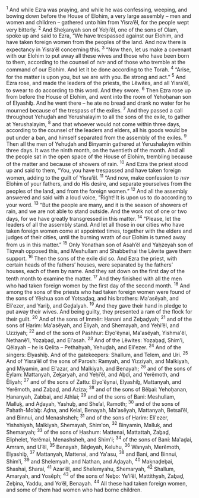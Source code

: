 <sup>1</sup> And while Ezra was praying, and while he was confessing, weeping, and bowing down before the House of Elohim, a very large assembly – men and women and children – gathered unto him from Yisra’ĕl, for the people wept very bitterly.
<sup>2</sup> And Sheḵanyah son of Yeḥi’ĕl, one of the sons of Olam, spoke up and said to Ezra, “We have trespassed against our Elohim, and have taken foreign women from the peoples of the land. And now there is expectancy in Yisra’ĕl concerning this.
<sup>3</sup> “Now then, let us make a covenant with our Elohim to put away all these wives and those who have been born to them, according to the counsel of יהוה and of those who tremble at the command of our Elohim. And let it be done according to the Torah.
<sup>4</sup> “Arise, for the matter is upon you, but we are with you. Be strong and act.”
<sup>5</sup> And Ezra rose, and made the leaders of the priests, the Lĕwites, and all Yisra’ĕl, to swear to do according to this word. And they swore.
<sup>6</sup> Then Ezra rose up from before the House of Elohim, and went into the room of Yehoḥanan son of Elyashiḇ. And he went there – he ate no bread and drank no water for he mourned because of the trespass of the exiles.
<sup>7</sup> And they passed a call throughout Yehuḏah and Yerushalayim to all the sons of the exile, to gather at Yerushalayim,
<sup>8</sup> and that whoever would not come within three days, according to the counsel of the leaders and elders, all his goods would be put under a ban, and himself separated from the assembly of the exiles.
<sup>9</sup> Then all the men of Yehuḏah and Binyamin gathered at Yerushalayim within three days. It was the ninth month, on the twentieth of the month. And all the people sat in the open space of the House of Elohim, trembling because of the matter and because of showers of rain.
<sup>10</sup> And Ezra the priest stood up and said to them, “You, you have trespassed and have taken foreign women, adding to the guilt of Yisra’ĕl.
<sup>11</sup> “And now, make confession to יהוה Elohim of your fathers, and do His desire, and separate yourselves from the peoples of the land, and from the foreign women.”
<sup>12</sup> And all the assembly answered and said with a loud voice, “Right! It is upon us to do according to your word.
<sup>13</sup> “But the people are many, and it is the season of showers of rain, and we are not able to stand outside. And the work not of one or two days, for we have greatly transgressed in this matter.
<sup>14</sup> “Please, let the leaders of all the assembly stand. And let all those in our cities who have taken foreign women come at appointed times, together with the elders and judges of their cities, until the burning wrath of our Elohim is turned away from us in this matter.”
<sup>15</sup> Only Yonathan son of Asah’ĕl and Yaḥzeyah son of Tiqwah opposed this, and Meshullam and Shabbethai the Lĕwite gave them support.
<sup>16</sup> Then the sons of the exile did so. And Ezra the priest, with certain heads of the fathers’ houses, were separated by the fathers’ houses, each of them by name. And they sat down on the first day of the tenth month to examine the matter.
<sup>17</sup> And they finished with all the men who had taken foreign women by the first day of the second month.
<sup>18</sup> And among the sons of the priests who had taken foreign women were found of the sons of Yĕshua son of Yotsaḏaq, and his brothers: Ma‛asĕyah, and Eli‛ezer, and Yariḇ, and Geḏalyah.
<sup>19</sup> And they gave their hand in pledge to put away their wives. And being guilty, they presented a ram of the flock for their guilt.
<sup>20</sup> And of the sons of Immĕr: Ḥanani and Zeḇaḏyah;
<sup>21</sup> and of the sons of Ḥarim: Ma‛asĕyah, and Ĕliyah, and Shemayah, and Yeḥi’ĕl, and Uzziyah;
<sup>22</sup> and of the sons of Pashhur: Elyo‛ĕynai, Ma‛asĕyah, Yishma‛ĕl, Nethanĕ’l, Yozaḇaḏ, and El‛asah.
<sup>23</sup> And of the Lĕwites: Yozaḇaḏ, Shim‛i, Qĕlayah – he is Qelita – Pethaḥyah, Yehuḏah, and Eli‛ezer.
<sup>24</sup> And of the singers: Elyashiḇ. And of the gatekeepers: Shallum, and Telem, and Uri.
<sup>25</sup> And of Yisra’ĕl of the sons of Parosh: Ramyah, and Yizziyah, and Malkiyah, and Miyamin, and El‛azar, and Malkiyah, and Benayah;
<sup>26</sup> and of the sons of Ĕylam: Mattanyah, Zeḵaryah, and Yeḥi’ĕl, and Aḇdi, and Yerĕmoth, and Ĕliyah;
<sup>27</sup> and of the sons of Zattu: Elyo‛ĕynai, Elyashiḇ, Mattanyah, and Yerĕmoth, and Zaḇaḏ, and Aziza;
<sup>28</sup> and of the sons of Bĕḇai: Yehoḥanan, Ḥananyah, Zabbai, and Athlai;
<sup>29</sup> and of the sons of Bani: Meshullam, Malluḵ, and Aḏayah, Yashuḇ, and She’al, Ramoth;
<sup>30</sup> and of the sons of Paḥath-Mo’aḇ: Aḏna, and Kelal, Benayah, Ma‛asĕyah, Mattanyah, Betsal’ĕl, and Binnui, and Menashsheh;
<sup>31</sup> and of the sons of Ḥarim: Eli‛ezer, Yishshiyah, Malkiyah, Shemayah, Shim‛on,
<sup>32</sup> Binyamin, Malluḵ, and Shemaryah;
<sup>33</sup> of the sons of Ḥashum: Mattenai, Mattattah, Zaḇaḏ, Eliphelet, Yerĕmai, Menashsheh, and Shim‛i;
<sup>34</sup> of the sons of Bani: Ma‛aḏai, Amram, and U’ĕl,
<sup>35</sup> Benayah, Bĕḏeyah, Keluhu,
<sup>36</sup> Wanyah, Merĕmoth, Elyashiḇ,
<sup>37</sup> Mattanyah, Mattenai, and Ya‛asu,
<sup>38</sup> and Bani, and Binnui, Shim‛i,
<sup>39</sup> and Shelemyah, and Nathan, and Aḏayah,
<sup>40</sup> Maḵnaḏeḇai, Shashai, Sharai,
<sup>41</sup> Azar’ĕl, and Shelemyahu, Shemaryah,
<sup>42</sup> Shallum, Amaryah, and Yosĕph;
<sup>43</sup> of the sons of Neḇo: Ye‛i’ĕl, Mattithyah, Zaḇaḏ, Zeḇina, Yaddu, and Yo’ĕl, Benayah.
<sup>44</sup> All these had taken foreign women, and some of them had women who had borne children.
